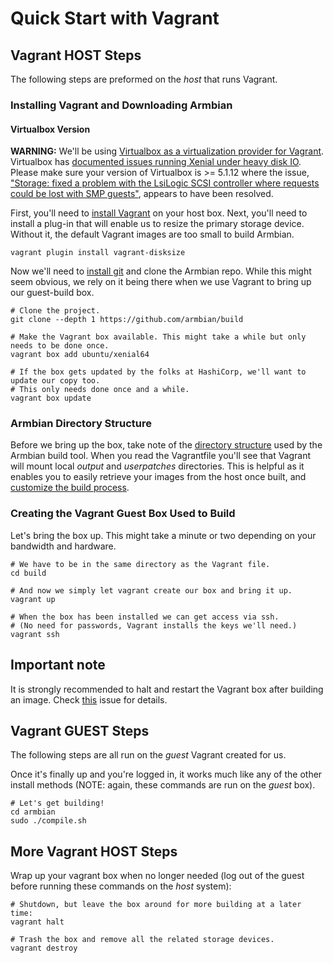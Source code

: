 # Quick Start with Vagrant

## Vagrant HOST Steps

The following steps are preformed on the *host* that runs Vagrant.

### Installing Vagrant and Downloading Armbian

#### Virtualbox Version

**WARNING:** We'll be using [Virtualbox as a virtualization provider for Vagrant](https://www.vagrantup.com/docs/virtualbox/). Virtualbox has [documented issues running Xenial under heavy disk IO](https://bugs.launchpad.net/cloud-images/+bug/1616794). Please make sure your version of Virtualbox is >= 5.1.12 where the issue, ["Storage: fixed a problem with the LsiLogic SCSI controller where requests could be lost with SMP guests"](https://www.virtualbox.org/wiki/Changelog), appears to have been resolved.

First, you'll need to [install Vagrant](https://www.vagrantup.com/downloads.html) on your host box. Next, you'll need to install a plug-in that will enable us to resize the primary storage device. Without it, the default Vagrant images are too small to build Armbian.

	vagrant plugin install vagrant-disksize

Now we'll need to [install git](https://git-scm.com/downloads) and clone the Armbian repo. While this might seem obvious, we rely on it being there when we use Vagrant to bring up our guest-build box.

	# Clone the project.
	git clone --depth 1 https://github.com/armbian/build

	# Make the Vagrant box available. This might take a while but only needs to be done once.
	vagrant box add ubuntu/xenial64

	# If the box gets updated by the folks at HashiCorp, we'll want to update our copy too.
	# This only needs done once and a while.
	vagrant box update

### Armbian Directory Structure

Before we bring up the box, take note of the [directory structure]( https://docs.armbian.com/Developer-Guide_Build-Process/#directory-structure) used by the Armbian build tool. When you read the Vagrantfile you'll see that Vagrant will mount local *output* and *userpatches* directories. This is helpful as it enables you to easily retrieve your images from the host once built, and [customize the build process](https://docs.armbian.com/Developer-Guide_User-Configurations/).

### Creating the Vagrant Guest Box Used to Build 
Let's bring the box up. This might take a minute or two depending on your bandwidth and hardware.

	# We have to be in the same directory as the Vagrant file.
	cd build

	# And now we simply let vagrant create our box and bring it up. 
	vagrant up

	# When the box has been installed we can get access via ssh.
	# (No need for passwords, Vagrant installs the keys we'll need.)
	vagrant ssh

## Important note

It is strongly recommended to halt and restart the Vagrant box after building an image. Check [this](https://github.com/armbian/build/issues/751) issue for details.

## Vagrant GUEST Steps

The following steps are all run on the *guest* Vagrant created for us.

Once it's finally up and you're logged in, it works much like any of the other install methods (NOTE: again, these commands are run on the *guest* box).

	# Let's get building!
	cd armbian
	sudo ./compile.sh

## More Vagrant HOST Steps

Wrap up your vagrant box when no longer needed (log out of the guest before running these commands on the *host* system):

	# Shutdown, but leave the box around for more building at a later time:
	vagrant halt

	# Trash the box and remove all the related storage devices.
	vagrant destroy
